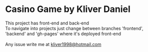# Casino Game by Kliver Daniel

This project has front-end and back-end<br>
To navigate into projects just change between branches 'frontend', 'backend' and 'gh-pages' where it's deployed front-end<br>
<br>
Any issue write me at kliver1998@hotmail.com
